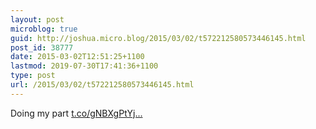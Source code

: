 ```yaml
---
layout: post
microblog: true
guid: http://joshua.micro.blog/2015/03/02/t572212580573446145.html
post_id: 38777
date: 2015-03-02T12:51:25+1100
lastmod: 2019-07-30T17:41:36+1100
type: post
url: /2015/03/02/t572212580573446145.html
---
```

Doing my part [t.co/gNBXgPtYj...](http://t.co/gNBXgPtYjR)
